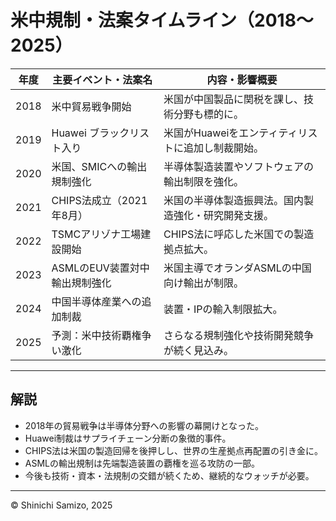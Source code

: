 # 米中規制・法案タイムライン（2018〜2025）

| 年度 | 主要イベント・法案名               | 内容・影響概要                                      |
|-------|----------------------------------|---------------------------------------------------|
| 2018  | 米中貿易戦争開始                  | 米国が中国製品に関税を課し、技術分野も標的に。       |
| 2019  | Huawei ブラックリスト入り         | 米国がHuaweiをエンティティリストに追加し制裁開始。   |
| 2020  | 米国、SMICへの輸出規制強化         | 半導体製造装置やソフトウェアの輸出制限を強化。        |
| 2021  | CHIPS法成立（2021年8月）           | 米国の半導体製造振興法。国内製造強化・研究開発支援。 |
| 2022  | TSMCアリゾナ工場建設開始          | CHIPS法に呼応した米国での製造拠点拡大。               |
| 2023  | ASMLのEUV装置対中輸出規制強化      | 米国主導でオランダASMLの中国向け輸出が制限。           |
| 2024  | 中国半導体産業への追加制裁          | 装置・IPの輸入制限拡大。                              |
| 2025  | 予測：米中技術覇権争い激化         | さらなる規制強化や技術開発競争が続く見込み。            |

---

## 解説

- 2018年の貿易戦争は半導体分野への影響の幕開けとなった。  
- Huawei制裁はサプライチェーン分断の象徴的事件。  
- CHIPS法は米国の製造回帰を後押しし、世界の生産拠点再配置の引き金に。  
- ASMLの輸出規制は先端製造装置の覇権を巡る攻防の一部。  
- 今後も技術・資本・法規制の交錯が続くため、継続的なウォッチが必要。

---

© Shinichi Samizo, 2025
